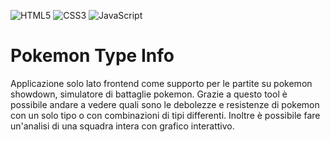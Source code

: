 <div>
  
  ![HTML5](https://img.shields.io/badge/html5-%23E34F26.svg?style=for-the-badge&logo=html5&logoColor=white)
  ![CSS3](https://img.shields.io/badge/css3-%231572B6.svg?style=for-the-badge&logo=css3&logoColor=white)
  ![JavaScript](https://img.shields.io/badge/javascript-%23323330.svg?style=for-the-badge&logo=javascript&logoColor=%23F7DF1E)
  
</div>

# Pokemon Type Info
Applicazione solo lato frontend come supporto per le partite su pokemon showdown, simulatore di battaglie pokemon. Grazie a questo tool è possibile
andare a vedere quali sono le debolezze e resistenze di pokemon con un solo tipo o con combinazioni di tipi differenti. Inoltre è possibile fare un'analisi
di una squadra intera con grafico interattivo.
